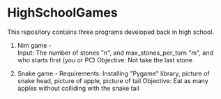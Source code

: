 # HighSchoolGames

This repository contains three programs developed back in high school.

1. Nim game -  
       Input: The number of stones "n", and max_stones_per_turn "m", and who starts first (you or PC)
       Objective: Not take the last stone

2. Snake game -
        Requirements: Installing "Pygame" library, picture of snake head, picture of apple, picture of tail
        Objective: Eat as many apples without colliding with the snake tail

